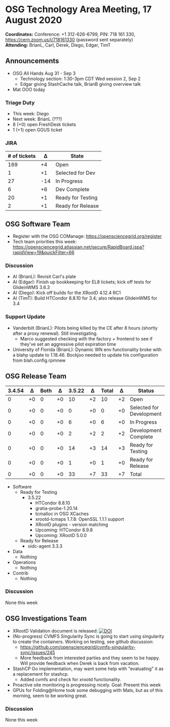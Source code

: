 # OSG Technology Area Meeting, 17 August 2020

**Coordinates:** Conference: +1 312-626-6799, PIN: 718 161 330, <https://cern.zoom.us/j/718161330> (password sent separately)  
**Attending:** BrianL, Carl, Derek, Diego, Edgar, TimT


## Announcements

-   OSG All Hands Aug 31 - Sep 3
    -   Technology section: 1:30-3pm CDT Wed session 2, Sep 2
    -   Edgar giving StashCache talk, BrianB giving overview talk
-   Mat OOO today


### Triage Duty

-   This week: Diego
-   Next week: BrianL (???)
-   8 (+0) open FreshDesk tickets
-   1 (+1) open GGUS ticket


### JIRA

| # of tickets | &Delta; | State             |
|------------ |------- |----------------- |
| 169          | +4      | Open              |
| 1            | +1      | Selected for Dev  |
| 27           | -14     | In Progress       |
| 6            | +6      | Dev Complete      |
| 20           | +1      | Ready for Testing |
| 2            | +1      | Ready for Release |


## OSG Software Team

-   Register with the OSG COManage: <https://opensciencegrid.org/register>
-   Tech team priorities this week: <https://opensciencegrid.atlassian.net/secure/RapidBoard.jspa?rapidView=19&quickFilter=66>


### Discussion

-   AI (BrianL): Revisit Carl's plate
-   AI (Edgar): Finish up bookkeeping for EL8 tickets; kick off tests for GlideinWMS 3.6.3
-   AI (Diego): Kick off builds for the XRootD 4.12.4 RC1
-   AI (TimT): Build HTCondor 8.8.10 for 3.4; also release GlideinWMS for 3.4


### Support Update

-   Vanderbilt (BrianL): Pilots being killed by the CE after 8 hours (shortly after a proxy renewal). Still investigating.
    -   Marco suggested checking with the factory + frontend to see if they've set an aggressive pilot expiration time
-   University of Florida (BrianL): Dynamic WN env functionality broke with a blahp update to 1.18.46. Bockjoo needed to update his configuration from blah.config.rpmnew


## OSG Release Team

| 3.4.54 | &Delta; | Both | &Delta; | 3.5.22 | &Delta; | Total | &Delta; | Status                   |
| ------ | ------- | ---- | ------- | ------ | ------- | ----- | ------- | ------------------------ |
| 0      | +0      | 0    | +0      | 10     | +2      | 10    | +2      | Open                     |
| 0      | +0      | 0    | +0      | 0      | +0      | 0     | +0      | Selected for Development |
| 0      | +0      | 0    | +0      | 6      | +0      | 6     | +0      | In Progress              |
| 0      | +0      | 0    | +0      | 2      | +2      | 2     | +2      | Development Complete     |
| 0      | +0      | 0    | +0      | 14     | +3      | 14    | +3      | Ready for Testing        |
| 0      | +0      | 0    | +0      | 1      | +0      | 1     | +0      | Ready for Release        |
| 0      | +0      | 0    | +0      | 33     | +7      | 33    | +7      | Total                    |

-   Software  
    -   Ready for Testing  
        -   3.5.22  
            -   HTCondor 8.8.10
            -   gratia-probe-1.20.14
            -   tcmalloc in OSG XCaches
            -   xrootd-lcmaps 1.7.8: OpenSSL 1.1.1 support
            -   XRootD plugins - version matching
            -   Upcoming: HTCondor 8.9.8
            -   Upcoming: XRootD 5.0.0
    -   Ready for Release  
        -   oidc-agent 3.3.3
-   Data  
    -   Nothing
-   Operations  
    -   Nothing
-   Contrib  
    -   Nothing


### Discussion

None this week


## OSG Investigations Team

-   XRootD Validation document is released:
    [![DOI](https://zenodo.org/badge/DOI/10.5281/zenodo.3981359.svg)](https://doi.org/10.5281/zenodo.3981359)
-   (No-progress) CVMFS Singularity Sync is going to start using singularity to create the containers. Working on testing, see github discussion:  
    -   <https://github.com/opensciencegrid/cvmfs-singularity-sync/issues/245>
    -   More feedback from interested parties and they seem to be happy. Will provide feedback when Derek is back from vacation.
-   StashCP Go implementation, may want some help with "evaluating" it as a replacement for stashcp.
    - Added cvmfs and check for xrootd functionality.
-   Proactive site monitoring is progressing nicely.  Goal: Present this week
-   GPUs for Folding@Home took some debugging with Mats, but as of this morning, seem to be working great.


### Discussion

None this week
